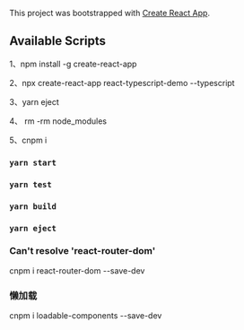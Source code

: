 This project was bootstrapped with [Create React App](https://github.com/facebook/create-react-app).

## Available Scripts

1、npm install -g create-react-app

2、npx create-react-app react-typescript-demo --typescript 

3、yarn eject

4、 rm -rm node_modules

5、cnpm i

### `yarn start`

### `yarn test`

### `yarn build`

### `yarn eject`

### Can't resolve 'react-router-dom'

cnpm i react-router-dom --save-dev

### 懒加载

cnpm i loadable-components --save-dev

